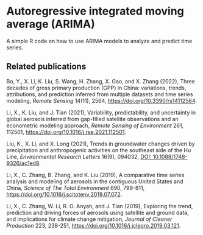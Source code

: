 Autoregressive integrated moving average (ARIMA)
==============================================
A simple R code on how to use ARIMA models to analyze and predict time series.

Related publications
-------------------
Bo, Y., X. Li, K. Liu, S. Wang, H. Zhang, X. Gao, and X. Zhang (2022), Three decades of gross primary production (GPP) in China: variations, trends, attributions, and prediction inferred from multiple datasets and time series modeling, *Remote Sensing* 14(11), 2564, <a href="https://doi.org/10.3390/rs14112564">https://doi.org/10.3390/rs14112564</a>.

Li, X., K. Liu, and J. Tian (2021), Variability, predictability, and uncertainty in global aerosols inferred from gap-filled satellite observations and an econometric modeling approach, *Remote Sensing of Environment* 261, 112501, <a href="https://doi.org/10.1016/j.rse.2021.112501">https://doi.org/10.1016/j.rse.2021.112501</a>.

Liu, K., X. Li, and X. Long (2021), Trends in groundwater changes driven by precipitation and anthropogenic activities on the southeast side of the Hu Line, *Environmental Research Letters* 16(9), 094032, <a href="https://iopscience.iop.org/article/10.1088/1748-9326/ac1ed8">DOI: 10.1088/1748-9326/ac1ed8</a>.

Li, X., C. Zhang, B. Zhang, and K. Liu (2019), A comparative time series analysis and modeling of aerosols in the contiguous United States and China, *Science of The Total Environment* 690, 799-811, <a href="https://doi.org/10.1016/j.scitotenv.2019.07.072">https://doi.org/10.1016/j.scitotenv.2019.07.072</a>.

Li, X., C. Zhang, W. Li, R. O. Anyah, and J. Tian (2019), Exploring the trend, prediction and driving forces of aerosols using satellite and ground data, and implications for climate change mitigation, *Journal of Cleaner Production* 223, 238-251, <a href="https://doi.org/10.1016/j.jclepro.2019.03.121">https://doi.org/10.1016/j.jclepro.2019.03.121</a>.
